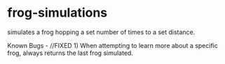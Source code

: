 # frog-simulations
simulates a frog hopping a set number of times to a set distance.

Known Bugs -
 //FIXED 1) When attempting to learn more about a specific frog, always returns the last frog simulated.
